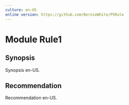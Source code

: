 ```yaml
---
culture: en-US
online version: https://github.com/BernieWhite/PSRule
---
```


# Module Rule1

## Synopsis

Synopsis en-US.

## Recommendation

Recommendation en-US.
